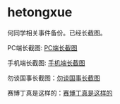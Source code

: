 # hetongxue

何同学相关事件备份。已经长截图。

PC端长截图: [PC端长截图](./pc.png)

手机端长截图: [手机端长截图](./mobile.jpeg)

勿谈国事长截图：[勿谈国事长截图](./勿谈国事.jpeg)

赛博丁真是这样的：[赛博丁真是这样的](./赛博丁真是这样的.jpeg)